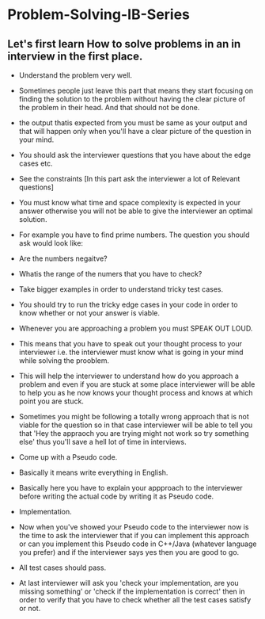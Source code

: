 # Problem-Solving-IB-Series

## Let's first learn How to solve problems in an in interview in the first place.

- Understand the problem very well.
 - Sometimes people just leave this part that means they start focusing on finding the solution to the problem without having the clear picture of the problem in their head. And that should not be done. 
  - the output thatis expected from you must be same as your output and that will happen only when you'll have a clear picture of the question in your mind.
 - You should ask the interviewer questions that you have about the edge cases etc.
 - See the constraints [In this part ask the interviewer a lot of Relevant questions]
 - You must know what time and space complexity is expected in your answer otherwise you will not be able to give the interviewer an optimal solution.
 - For example you have to find prime numbers. The question you should ask would look like:
  - Are the numbers negaitve?
  - Whatis the range of the numers that you have to check?

- Take bigger examples in order to understand tricky test cases.
 - You should try to run the tricky edge cases in your code in order to know whether or not your answer is viable.
- Whenever you are approaching a problem you must SPEAK OUT LOUD.
 - This means that you have to speak out your thought process to your interviewer i.e. the interviewer must know what is going in your mind while solving the prooblem. 
 - This will help the interviewer to understand how do you approach a problem and even if you are stuck at some place interviewer will be able to help you as he now knows your thought process and knows at which point you are stuck.
 - Sometimes you might be following a totally wrong approach that is not viable for the question so in that case interviewer will be able to tell you that 'Hey the appraoch you are trying might not work so try something else' thus you'll save a hell lot of time in interviews.
- Come up with a Pseudo code.
 - Basically it means write everything in English. 
 - Basically here you have to explain your appproach to the interviewer before writing the actual code by writing it as Pseudo code.
- Implementation.
 - Now when you've showed your Pseudo code to the interviewer now is the time to ask the interviewer that if you can implement this approach or can you implement this Pseudo code in C++/Java (whatever language you prefer) and if the interviewer says yes then you are good to go.
- All test cases should pass.
 - At last interviewer will ask you 'check your implementation, are you missing something' or 'check if the implementation is correct' then in order to verify that you have to check whether all the test cases satisfy or not.
